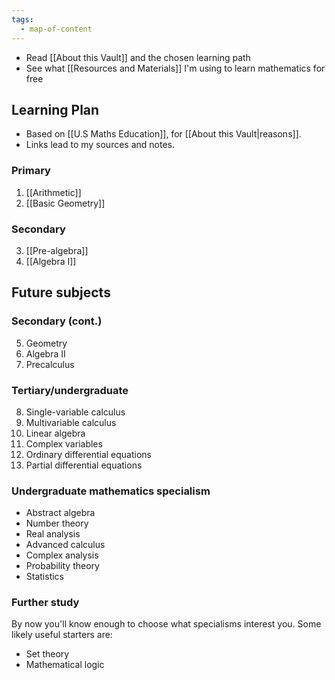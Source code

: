 ```yaml
---
tags:
  - map-of-content
---
```

- Read [[About this Vault]] and the chosen learning path
- See what [[Resources and Materials]] I'm using to learn mathematics for free

## Learning Plan

- Based on [[U.S Maths Education]], for [[About this Vault|reasons]].
- Links lead to my sources and notes.

### Primary
1.  [[Arithmetic]]
2.  [[Basic Geometry]]
### Secondary
3.  [[Pre-algebra]]
4.  [[Algebra I]]

## Future subjects
### Secondary (cont.)
5. Geometry
6. Algebra II
7. Precalculus

### Tertiary/undergraduate 
8. Single-variable calculus
9. Multivariable calculus
10. Linear algebra
11. Complex variables
12. Ordinary differential equations
13. Partial differential equations

### Undergraduate mathematics specialism
- Abstract algebra
- Number theory
- Real analysis  
- Advanced calculus
- Complex analysis
- Probability theory
- Statistics

### Further study
By now you'll know enough to choose what specialisms interest you. Some likely useful starters are:
- Set theory
- Mathematical logic
